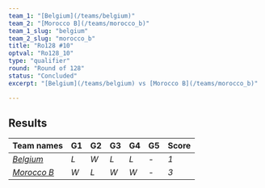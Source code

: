 ```yaml
---
team_1: "[Belgium](/teams/belgium)"
team_2: "[Morocco B](/teams/morocco_b)"
team_1_slug: "belgium"
team_2_slug: "morocco_b"
title: "Ro128 #10"
optval: "Ro128_10"
type: "qualifier"
round: "Round of 128"
status: "Concluded"
excerpt: "[Belgium](/teams/belgium) vs [Morocco B](/teams/morocco_b)"

---
```

## Results

| Team names | G1 | G2 | G3 | G4 | G5 | Score |
| -- | -- | -- | -- | -- | -- | -- |
| *[Belgium](/teams/belgium)* | *L* | *W* | *L* | *L* | *-* | *1* |
| *[Morocco B](/teams/morocco_b)* | *W* | *L* | *W* | *W* | *-* | *3* |
